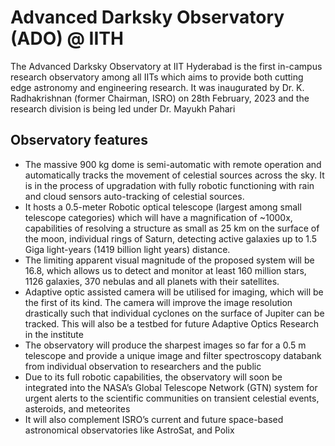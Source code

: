 # Advanced Darksky Observatory (ADO) @ IITH
The Advanced Darksky Observatory at IIT Hyderabad is the first in-campus research observatory among all IITs which aims to provide both cutting edge astronomy and engineering research.  It was inaugurated by Dr. K.  Radhakrishnan (former Chairman, ISRO) on 28th February, 2023 and the research division is being led under Dr. Mayukh Pahari

## Observatory features
- The massive 900 kg dome is semi-automatic with remote operation and automatically tracks the movement of celestial sources across the sky. It is in the process of upgradation with fully robotic functioning with rain and cloud sensors auto-tracking of celestial sources.
- It hosts a 0.5-meter Robotic optical telescope (largest among small telescope categories) which will have a magnification of ~1000x, capabilities of resolving a structure as small as 25 km on the surface of the moon, individual rings of Saturn, detecting active galaxies up to 1.5 Giga light-years (1419 billion light years) distance.
- The limiting apparent visual magnitude of the proposed system will be 16.8, which allows us to detect and monitor at least 160 million stars, 1126 galaxies, 370 nebulas and all planets with their satellites.
- Adaptive optic assisted camera will be utilised for imaging, which will be the first of its kind. The camera will improve the image resolution drastically such that individual cyclones on the surface of Jupiter can be tracked. This will also be a testbed for future Adaptive Optics Research in the institute
- The observatory will produce the sharpest images so far for a 0.5 m telescope and provide a unique image and filter spectroscopy databank from individual observation to researchers and the public
- Due to its full robotic capabilities, the observatory will soon be integrated into the NASA’s Global Telescope Network (GTN) system for urgent alerts to the scientific communities on transient celestial events, asteroids, and meteorites
- It will also complement ISRO’s current and future space-based astronomical observatories like AstroSat, and Polix

<!---
nakshtra-astroclub-iith/nakshtra-astroclub-iith is a ✨ special ✨ repository because its `README.md` (this file) appears on your GitHub profile.
You can click the Preview link to take a look at your changes.
--->
